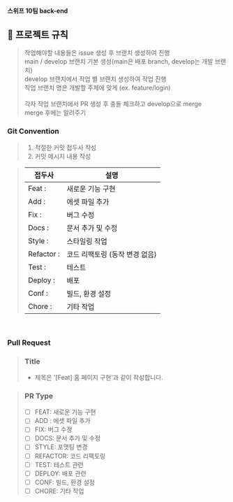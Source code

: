 #### 스위프 10팀 back-end

## 📑 프로젝트 규칙

>작업해야할 내용들은 issue 생성 후 브랜치 생성하여 진행<Br>
> main / develop 브랜치 기본 생성(main은 배포 branch, develop는 개발 브랜치)<br>
> develop 브랜치에서 작업 별 브랜치 생성하여 작업 진행<br>
> 작업 브랜치 명은 개발할 주제에 맞게 (ex. feature/login)
> <br><br>
> 각자 작업 브랜치에서 PR 생성 후 충돌 체크하고 develop으로 merge<br>
> merge 후에는 알려주기


### Git Convention
> 1. 적절한 커밋 접두사 작성
> 2. 커밋 메시지 내용 작성

> | 접두사        | 설명                           |
> | ------------- | ------------------------------ |
> | Feat :     | 새로운 기능 구현               |
> | Add :      | 에셋 파일 추가                 |
> | Fix :      | 버그 수정                      |
> | Docs :     | 문서 추가 및 수정              |
> | Style :    | 스타일링 작업                  |
> | Refactor : | 코드 리팩토링 (동작 변경 없음) |
> | Test :     | 테스트                         |
> | Deploy :   | 배포                           |
> | Conf :     | 빌드, 환경 설정                |
> | Chore :    | 기타 작업                      |
<br/>

### Pull Request
> ### Title
> * 제목은 '[Feat] 홈 페이지 구현'과 같이 작성합니다.

> ### PR Type
> - [ ] FEAT: 새로운 기능 구현
> - [ ] ADD : 에셋 파일 추가
> - [ ] FIX: 버그 수정
> - [ ] DOCS: 문서 추가 및 수정
> - [ ] STYLE: 포맷팅 변경
> - [ ] REFACTOR: 코드 리팩토링
> - [ ] TEST: 테스트 관련
> - [ ] DEPLOY: 배포 관련
> - [ ] CONF: 빌드, 환경 설정
> - [ ] CHORE: 기타 작업